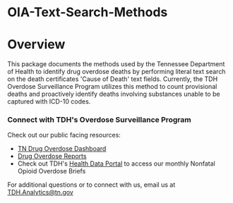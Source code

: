 # OIA-Text-Search-Methods

# Overview

This package documents the methods used by the Tennessee Department of Health 
to identify drug overdose deaths by performing literal text search on the death certificates 'Cause of Death' text fields.
Currently, the TDH Overdose Surveillance Program utilizes this method to count provisional deaths and
proactively identify deaths involving substances unable to be captured with ICD-10 codes.

### Connect with TDH's Overdose Surveillance Program
Check out our public facing resources:
- [TN Drug Overdose Dashboard](https://www.tn.gov/health/health-program-areas/pdo/pdo/data-dashboard.html)
- [Drug Overdose Reports](https://www.tn.gov/health/health-program-areas/pdo/pdo/facts-figures.html)
- Check out TDH's [Health Data Portal](https://healthdata.tn.gov/) to access our monthly Nonfatal Opioid Overdose Briefs

For additional questions or to connect with us, email us at TDH.Analytics@tn.gov
